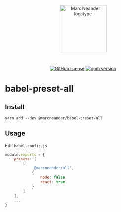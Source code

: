 <br />
<p align="center">
    <a href="https://marcneander.se">
        <img src="https://raw.githubusercontent.com/marcneander/marcneander.se/master/src/images/m-dark.png" alt="Marc Neander logotype" width="151"></a>
</p>
<br />
<p align="center">
    <a href="https://github.com/marcneander/babel-preset-all/blob/master/LICENSE">
        <img src="https://img.shields.io/badge/license-MIT-blue.svg" alt="GitHub license"></a>
    <a href="https://www.npmjs.com/package/@marcneander/babel-preset-all">
        <img src="https://img.shields.io/npm/v/@marcneander/babel-preset-all.svg?style=flat" alt="npm version"></a>
</p>

# babel-preset-all
## Install

`yarn add --dev @marcneander/babel-preset-all`

## Usage
Edit `babel.config.js`
```js
module.exports = {
    presets: [
        [
            '@marcneander/all',
            {
                node: false,
                react: true
            }
        ]
    ],
    ...
}
```

